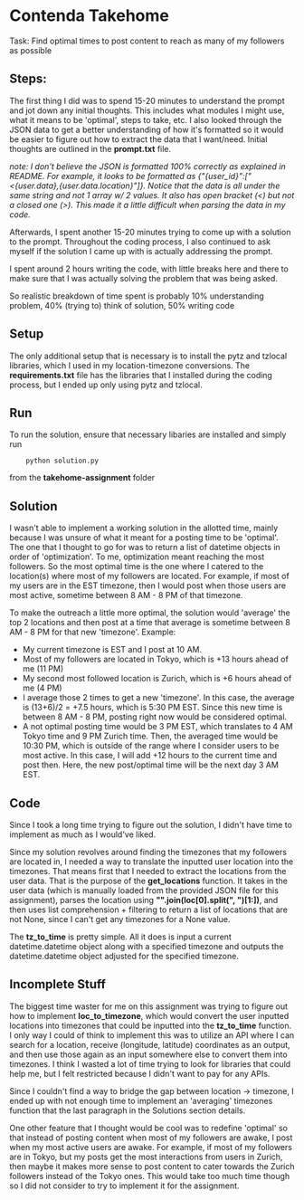 # Contenda Takehome
Task: Find optimal times to post content to reach as many of my followers as possible

## Steps:
The first thing I did was to spend 15-20 minutes to understand the prompt and jot down any initial thoughts. This includes what modules I might use, what it means to be 'optimal', steps to take, etc. I also looked through the JSON data to get a better understanding of how it's formatted so it would be easier to figure out how to extract the data that I want/need. Initial thoughts are outlined in the **prompt.txt** file.

*note: I don't believe the JSON is formatted 100% correctly as explained in README. For example, it looks to be formatted as {"{user_id}":["<{user.data},{user.data.location}"]}. Notice that the data is all under the same string and not 1 array w/ 2 values. It also has open bracket (<) but not a closed one (>). This made it a little difficult when parsing the data in my code.*

Afterwards, I spent another 15-20 minutes trying to come up with a solution to the prompt. Throughout the coding process, I also continued to ask myself if the solution I came up with is actually addressing the prompt.

I spent around 2 hours writing the code, with little breaks here and there to make sure that I was actually solving the problem that was being asked.

So realistic breakdown of time spent is probably 10% understanding problem, 40% (trying to) think of solution, 50% writing code

## Setup
The only additional setup that is necessary is to install the pytz and tzlocal libraries, which I used in my location-timezone conversions. The **requirements.txt** file has the libraries that I installed during the coding process, but I ended up only using pytz and tzlocal.

## Run
To run the solution, ensure that necessary libaries are installed and simply run 
```
    python solution.py
```
from the **takehome-assignment** folder

## Solution
I wasn't able to implement a working solution in the allotted time, mainly because I was unsure of what it meant for a posting time to be 'optimal'. The one that I thought to go for was to return a list of datetime objects in order of 'optimization'. To me, optimization meant reaching the most followers. So the most optimal time is the one where I catered to the location(s) where most of my followers are located. For example, if most of my users are in the EST timezone, then I would post when those users are most active, sometime between 8 AM - 8 PM of that timezone. 

To make the outreach a little more optimal, the solution would 'average' the top 2 locations and then post at a time that average is sometime between 8 AM - 8 PM for that new 'timezone'. 
Example:
 - My current timezone is EST and I post at 10 AM. 
 - Most of my followers are located in Tokyo, which is +13 hours ahead of me (11 PM)
 - My second most followed location is Zurich, which is +6 hours ahead of me (4 PM)
 - I average those 2 times to get a new 'timezone'. In this case, the average is (13+6)/2 = +7.5 hours, which is 5:30 PM EST. Since this new time is between 8 AM - 8 PM, posting right now would be considered optimal.
 - A not optimal posting time would be 3 PM EST, which translates to 4 AM Tokyo time and 9 PM Zurich time. Then, the averaged time would be 10:30 PM, which is outside of the range where I consider users to be most active. In this case, I will add +12 hours to the current time and post then. Here, the new post/optimal time will be the next day 3 AM EST. 

## Code
Since I took a long time trying to figure out the solution, I didn't have time to implement as much as I would've liked. 

Since my solution revolves around finding the timezones that my followers are located in, I needed a way to translate the inputted user location into the timezones. That means first that I needed to extract the locations from the user data. That is the purpose of the **get_locations** function. It takes in the user data (which is manually loaded from the provided JSON file for this assignment), parses the location using **"".join(loc[0].split(", ")[1:])**, and then uses list comprehension + filtering to return a list of locations that are not None, since I can't get any timezones for a None value.

The **tz_to_time** is pretty simple. All it does is input a current datetime.datetime object along with a specified timezone and outputs the datetime.datetime object adjusted for the specified timezone.

## Incomplete Stuff
The biggest time waster for me on this assignment was trying to figure out how to implement **loc_to_timezone**, which would convert the user inputted locations into timezones that could be inputted into the **tz_to_time** function. I only way I could of think to implement this was to utilize an API where I can search for a location, receive (longitude, latitude) coordinates as an output, and then use those again as an input somewhere else to convert them into timezones. I think I wasted a lot of time trying to look for libraries that could help me, but I felt restricted because I didn't want to pay for any APIs. 

Since I couldn't find a way to bridge the gap between location -> timezone, I ended up with not enough time to implement an 'averaging' timezones function that the last paragraph in the Solutions section details.

One other feature that I thought would be cool was to redefine 'optimal' so that instead of posting content when most of my followers are awake, I post when my most active users are awake. For example, if most of my followers are in Tokyo, but my posts get the most interactions from users in Zurich, then maybe it makes more sense to post content to cater towards the Zurich followers instead of the Tokyo ones. This would take too much time though so I did not consider to try to implement it for the assignment.

